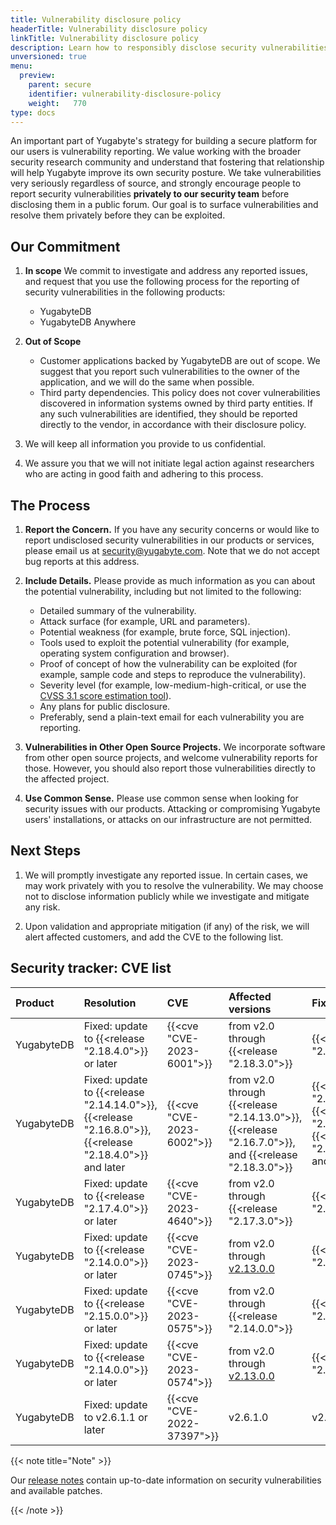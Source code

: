```yaml
---
title: Vulnerability disclosure policy
headerTitle: Vulnerability disclosure policy
linkTitle: Vulnerability disclosure policy
description: Learn how to responsibly disclose security vulnerabilities to Yugabyte
unversioned: true
menu:
  preview:
    parent: secure
    identifier: vulnerability-disclosure-policy
    weight:   770
type: docs
---
```


An important part of Yugabyte's strategy for building a secure platform for our users is vulnerability reporting. We value working with the broader security research community and understand that fostering that relationship will help Yugabyte improve its own security posture. We take vulnerabilities very seriously regardless of source, and strongly encourage people to report security vulnerabilities **privately to our security team** before disclosing them in a public forum. Our goal is to surface vulnerabilities and resolve them privately before they can be exploited.

## Our Commitment

1. **In scope** We commit to investigate and address any reported issues, and request that you use the following process for the reporting of security vulnerabilities in the following products:

    * YugabyteDB
    * YugabyteDB Anywhere

1. **Out of Scope**

    * Customer applications backed by YugabyteDB are out of scope. We suggest that you report such vulnerabilities to the owner of the application, and we will do the same when possible.
    * Third party dependencies. This policy does not cover vulnerabilities discovered in information systems owned by third party entities.  If any such vulnerabilities are identified, they should be reported directly to the vendor, in accordance with their disclosure policy.

1. We will keep all information you provide to us confidential.

1. We assure you that we will not initiate legal action against researchers who are acting in good faith and adhering to this process.

## The Process

1. **Report the Concern.** If you have any security concerns or would like to report undisclosed security vulnerabilities in our products or services, please email us at [security@yugabyte.com](mailto:security@yugabyte.com). Note that we do not accept bug reports at this address.

1. **Include Details.** Please provide as much information as you can about the potential vulnerability, including but not limited to the following:

    * Detailed summary of the vulnerability.
    * Attack surface (for example, URL and parameters).
    * Potential weakness (for example, brute force, SQL injection).
    * Tools used to exploit the potential vulnerability (for example, operating system configuration and browser).
    * Proof of concept of how the vulnerability can be exploited (for example, sample code and steps to reproduce the vulnerability).
    * Severity level (for example, low-medium-high-critical, or use the [CVSS 3.1 score estimation tool](https://www.first.org/cvss/user-guide)).
    * Any plans for public disclosure.
    * Preferably, send a plain-text email for each vulnerability you are reporting.

1. **Vulnerabilities in Other Open Source Projects.** We incorporate software from other open source projects, and welcome vulnerability reports for those. However, you should also report those vulnerabilities directly to the affected project.

1. **Use Common Sense.** Please use common sense when looking for security issues with our products. Attacking or compromising Yugabyte users' installations, or attacks on our infrastructure are not permitted.

## Next Steps

1. We will promptly investigate any reported issue. In certain cases, we may work privately with you to resolve the vulnerability. We may choose not to disclose information publicly while we investigate and mitigate any risk.

1. Upon validation and appropriate mitigation (if any) of the risk, we will alert affected customers, and add the CVE to the following list.

## Security tracker: CVE list

| Product | Resolution | CVE | Affected versions | Fixed in | Status |
| :------ | :--------- | :-- | :---------------- | :------- | :----- |
| YugabyteDB | Fixed: update to {{<release "2.18.4.0">}} or later | {{<cve "CVE-2023-6001">}} | from v2.0 through {{<release "2.18.3.0">}} | {{<release "2.18.4.0">}} | Resolved |
| YugabyteDB | Fixed: update to {{<release "2.14.14.0">}}, {{<release "2.16.8.0">}}, {{<release "2.18.4.0">}} and later | {{<cve "CVE-2023-6002">}} | from v2.0 through {{<release "2.14.13.0">}}, {{<release "2.16.7.0">}}, and {{<release "2.18.3.0">}} | {{<release "2.14.14.0">}}, {{<release "2.16.8.0">}}, {{<release "2.18.4.0">}} and later | Resolved |
| YugabyteDB | Fixed: update to {{<release "2.17.4.0">}} or later | {{<cve "CVE-2023-4640">}} | from v2.0 through {{<release "2.17.3.0">}} | {{<release "2.17.4.0">}} | Resolved |
| YugabyteDB | Fixed: update to {{<release "2.14.0.0">}} or later | {{<cve "CVE-2023-0745">}} | from v2.0 through [v2.13.0.0](/preview/releases/ybdb-releases/end-of-life/v2.13/) | {{<release "2.14.0.0">}} | Resolved |
| YugabyteDB | Fixed: update to {{<release "2.15.0.0">}} or later | {{<cve "CVE-2023-0575">}} | from v2.0 through {{<release "2.14.0.0">}} | {{<release "2.15.0.0">}} | Resolved |
| YugabyteDB | Fixed: update to {{<release "2.14.0.0">}} or later | {{<cve "CVE-2023-0574">}} | from v2.0 through [v2.13.0.0](/preview/releases/ybdb-releases/end-of-life/v2.13/) | {{<release "2.14.0.0">}} | Resolved |
| YugabyteDB | Fixed: update to v2.6.1.1 or later | {{<cve "CVE-2022-37397">}} | v2.6.1.0 | v2.6.1.1 | Resolved |

{{< note title="Note" >}}

Our [release notes](/preview/releases/ybdb-releases/) contain up-to-date information on security vulnerabilities and available patches.

{{< /note >}}
